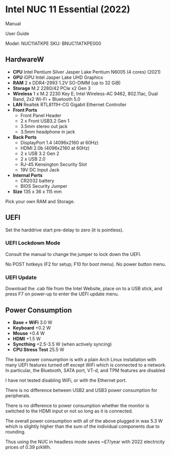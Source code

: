 # Intel NUC 11 Essential (2022)

Manual

User Guide

Model: NUC11ATKPE
SKU: BNUC11ATKPE000

## HardwareW

* **CPU** Intel Pentium Silver Jasper Lake Pentium N6005 (4 cores) (2021)
* **GPU** iGPU Intel Jasper Lake UHD Graphics
* **RAM** 2 x DDR4-2993 1.2V SO-DIMM (up to 32 GiB)
* **Storage** M.2 2280/42 PCIe x2 Gen 3
* **Wireless** 1 x M.2 2230 Key E; Intel Wireless-AC 9462, 802.11ac, Dual Band, 2x2 Wi-Fi + Bluetooth 5.0
* **LAN** Realtek RTL8111H-CG Gigabit Ethernet Controller
* **Front Ports**
    * Front Panel Header
    * 2 x Front USB3.2 Gen 1
    * 3.5mm stereo out jack
    * 3.5mm headphone in jack
* **Back Ports**
    * DisplayPort 1.4 (4096x2160 at 60Hz)
    * HDMI 2.0b (4096x2160 at 60Hz)
    * 2 x USB 3.2 Gen 2
    * 2 x USB 2.0
    * RJ-45 Kensington Security Slot
    * 19V DC Input Jack
* **Internal Ports**
    * CR2032 battery
    * BIOS Security Jumper
* **Size** 135 x 36 x 115 mm

Pick your own RAM and Storage.

## UEFI

Set the harddrive start pre-delay to zero (it is pointless).

### UEFI Lockdown Mode

Consult the manual to change the jumper to lock down the UEFI.

No POST hotkeys (F2 for setup; F10 for boot menu).
No power button menu.

### UEFI Update

Download the .cab file from the Intel Website, place on to a USB stick, and
press F7 on power-up to enter the UEFI update menu.


## Power Consumption

* **Base + WiFi** 3.0 W
* **Keyboard** +0.2 W
* **Mouse** +0.4 W
* **HDMI** +1.5 W
* **Syncthing** +2.5-3.5 W (when actively syncing)
* **CPU Stress Test** 25.5 W

The base power consumption is with a plain Arch Linux installation with many
UEFI features turned off except WiFi which is connected to a network. In
particular, the Bluetooth, SATA port, VT-d, and TPM features are disabled

I have not tested disabling WiFi, or with the Ethernet port.

There is no difference between USB2 and USB3 power consumption for peripherals.

There is no difference to power consumption whether the monitor is switched to
the HDMI input or not so long as it is connected.

The overall power consumption with all of the above plugged in was 5.3 W which
is slightly higher than the sum of the individual components due to rounding.

Thus using the NUC in headless mode saves ~£7/year with 2022 electricity prices
of 0.39 p/kWh.
